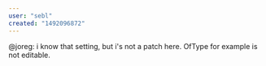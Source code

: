 ```yaml
---
user: "sebl"
created: "1492096872"
---
```


@joreg:
i know that setting, but i's not a patch here. OfType[](Reactive.Observable) for example is not editable.
